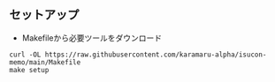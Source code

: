 ## セットアップ

- Makefileから必要ツールをダウンロード
```
curl -OL https://raw.githubusercontent.com/karamaru-alpha/isucon-memo/main/Makefile
make setup
```
